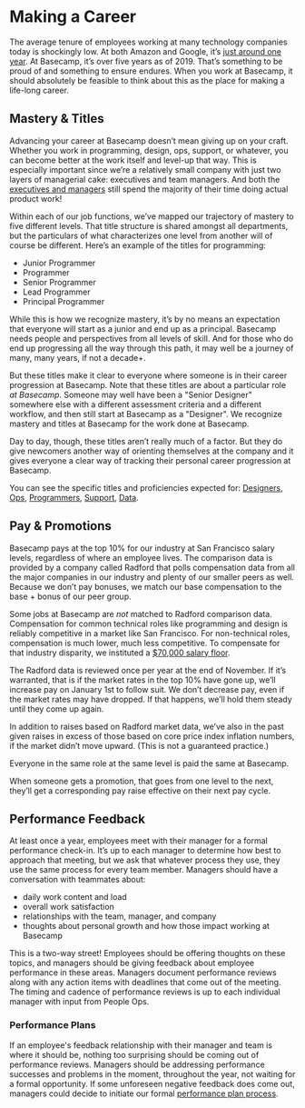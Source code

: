# Making a Career

The average tenure of employees working at many technology companies today is shockingly low. At both Amazon and Google, it’s [just around one year](http://www.techrepublic.com/blog/career-management/tech-companies-have-highest-turnover-rate/). At Basecamp, it’s over five years as of 2019. That’s something to be proud of and something to ensure endures. When you work at Basecamp, it should absolutely be feasible to think about this as the place for making a life-long career.

## Mastery & Titles

Advancing your career at Basecamp doesn’t mean giving up on your craft. Whether you work in programming, design, ops, support, or whatever, you can become better at the work itself and level-up that way. This is especially important since we’re a relatively small company with just two layers of managerial cake: executives and team managers. And both the [executives and managers](https://github.com/basecamp/handbook/blob/master/managers.md#executive-manager-and-individual-responsibilities) still spend the majority of their time doing actual product work!

Within each of our job functions, we’ve mapped our trajectory of mastery to five different levels. That title structure is shared amongst all departments, but the particulars of what characterizes one level from another will of course be different. Here’s an example of the titles for programming:

* Junior Programmer
* Programmer
* Senior Programmer
* Lead Programmer
* Principal Programmer

While this is how we recognize mastery, it’s by no means an expectation that everyone will start as a junior and end up as a principal. Basecamp needs people and perspectives from all levels of skill. And for those who do end up progressing all the way through this path, it may well be a journey of many, many years, if not a decade+.

But these titles make it clear to everyone where someone is in their career progression at Basecamp. Note that these titles are about a particular role _at Basecamp_. Someone may well have been a "Senior Designer" somewhere else with a different assessment criteria and a different workflow, and then still start at Basecamp as a "Designer". We recognize mastery and titles at Basecamp for the work done at Basecamp.

Day to day, though, these titles aren’t really much of a factor. But they do give newcomers another way of orienting themselves at the company and it gives everyone a clear way of tracking their personal career progression at Basecamp.

You can see the specific titles and proficiencies expected for: [Designers](https://github.com/basecamp/handbook/blob/master/titles-for-designers.md), [Ops](https://github.com/basecamp/handbook/blob/master/titles-for-ops.md), [Programmers](https://github.com/basecamp/handbook/blob/master/titles-for-programmers.md), [Support](https://github.com/basecamp/handbook/blob/master/titles-for-support.md), [Data](https://github.com/basecamp/handbook/blob/master/titles-for-data.md).

## Pay & Promotions

Basecamp pays at the top 10% for our industry at San Francisco salary levels, regardless of where an employee lives. The comparison data is provided by a company called Radford that polls compensation data from all the major companies in our industry and plenty of our smaller peers as well. Because we don’t pay bonuses, we match our base compensation to the base + bonus of our peer group. 

Some jobs at Basecamp are *not* matched to Radford comparison data. Compensation for common technical roles like programming and design is reliably competitive in a market like San Francisco. For non-technical roles, compensation is much lower, much less competitive. To compensate for that industry disparity, we instituted a [$70,000 salary floor](https://m.signalvnoise.com/minimum-pay-at-basecamp-is-now-70000/). 

The Radford data is reviewed once per year at the end of November. If it’s warranted, that is if the market rates in the top 10% have gone up, we’ll increase pay on January 1st to follow suit. We don’t decrease pay, even if the market rates may have dropped. If that happens, we’ll hold them steady until they come up again.

In addition to raises based on Radford market data, we’ve also in the past given raises in excess of those based on core price index inflation numbers, if the market didn’t move upward. (This is not a guaranteed practice.)

Everyone in the same role at the same level is paid the same at Basecamp.

When someone gets a promotion, that goes from one level to the next, they’ll get a corresponding pay raise effective on their next pay cycle.

## Performance Feedback

At least once a year, employees meet with their manager for a formal performance check-in. It’s up to each manager to determine how best to approach that meeting, but we ask that whatever process they use, they use the same process for every team member. Managers should have a conversation with teammates about:
- daily work content and load
- overall work satisfaction
- relationships with the team, manager, and company
- thoughts about personal growth and how those impact working at Basecamp

This is a two-way street! Employees should be offering thoughts on these topics, and managers should be giving feedback about employee performance in these areas. Managers document performance reviews along with any action items with deadlines that come out of the meeting. The timing and cadence of performance reviews is up to each individual manager with input from People Ops.

### Performance Plans
If an employee's feedback relationship with their manager and team is where it should be, nothing too surprising should be coming out of performance reviews. Managers should be addressing performance successes and problems in the moment, throughout the year, not waiting for a formal opportunity. If some unforeseen negative feedback does come out, managers could decide to initiate our formal [performance plan process](https://github.com/basecamp/handbook/blob/master/performance-plans.md#performance-plan-process).

